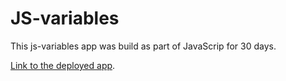 # JS-variables
This js-variables app was build as part of JavaScrip for 30 days.

[ Link to the deployed app](https://volodya1989.github.io/JS-variables/).
